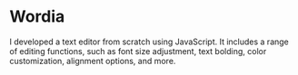 # Wordia
I developed a text editor from scratch using JavaScript. It includes a range of editing functions, such as font size adjustment, text bolding, color customization, alignment options, and more.
